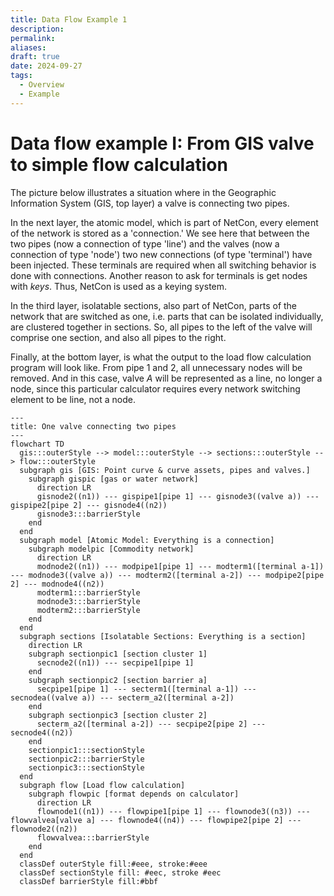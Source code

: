 ```yaml
---
title: Data Flow Example 1
description: 
permalink: 
aliases: 
draft: true
date: 2024-09-27
tags:
  - Overview
  - Example
---
```

# Data flow example I: From GIS valve to simple flow calculation


The picture below illustrates a situation where in the Geographic Information System (GIS, top layer) a valve is connecting two pipes.

In the next layer, the atomic model, which is part of NetCon, every element of the network is stored as a 'connection.' We see here that between the two pipes (now a connection of type 'line') and the valves (now a connection of type 'node') two new connections (of type 'terminal') have been injected. These terminals are required when all switching behavior is done with connections. Another reason to ask for terminals is get nodes with _keys_. Thus, NetCon is used as a keying system.

In the third layer, isolatable sections, also part of NetCon, parts of the network that are switched as one, i.e. parts that can be isolated individually, are clustered together in sections. So, all pipes to the left of the valve will comprise one section, and also all pipes to the right.

Finally, at the bottom layer, is what the output to the load flow calculation program will look like. From pipe 1 and 2, all unnecessary nodes will be removed. And in this case, valve _A_ will be represented as a line, no longer a node, since this particular calculator requires every network switching element to be line, not a node.

```mermaid
---
title: One valve connecting two pipes
---
flowchart TD
  gis:::outerStyle --> model:::outerStyle --> sections:::outerStyle --> flow:::outerStyle
  subgraph gis [GIS: Point curve & curve assets, pipes and valves.]
    subgraph gispic [gas or water network]
      direction LR 
      gisnode2((n1)) --- gispipe1[pipe 1] --- gisnode3((valve a)) --- gispipe2[pipe 2] --- gisnode4((n2))
      gisnode3:::barrierStyle
    end
  end
  subgraph model [Atomic Model: Everything is a connection]
    subgraph modelpic [Commodity network]
      direction LR 
      modnode2((n1)) --- modpipe1[pipe 1] --- modterm1([terminal a-1]) --- modnode3((valve a)) --- modterm2([terminal a-2]) --- modpipe2[pipe 2] --- modnode4((n2))
      modterm1:::barrierStyle
      modnode3:::barrierStyle
      modterm2:::barrierStyle
    end
  end
  subgraph sections [Isolatable Sections: Everything is a section]
    direction LR 
    subgraph sectionpic1 [section cluster 1]
      secnode2((n1)) --- secpipe1[pipe 1]
    end
    subgraph sectionpic2 [section barrier a]
      secpipe1[pipe 1] --- secterm1([terminal a-1]) --- secnodea((valve a)) --- secterm_a2([terminal a-2])
    end
    subgraph sectionpic3 [section cluster 2]
      secterm_a2([terminal a-2]) --- secpipe2[pipe 2] --- secnode4((n2))
    end
    sectionpic1:::sectionStyle
    sectionpic2:::barrierStyle
    sectionpic3:::sectionStyle
  end
  subgraph flow [Load flow calculation]
    subgraph flowpic [format depends on calculator]
      direction LR 
      flownode1((n1)) --- flowpipe1[pipe 1] --- flownode3((n3)) --- flowvalvea[valve a] --- flownode4((n4)) --- flowpipe2[pipe 2] --- flownode2((n2))
      flowvalvea:::barrierStyle
    end
  end
  classDef outerStyle fill:#eee, stroke:#eee
  classDef sectionStyle fill: #eec, stroke #eec
  classDef barrierStyle fill:#bbf
```

<!-- ---
![Example 1: One valve connecting two pipes.](./images/example1_onevalve.png)
--- --->

